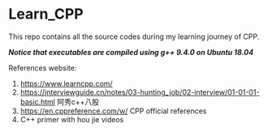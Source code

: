 # Learn_CPP
This repo contains all the source codes during my learning journey of CPP.

***Notice that executables are compiled using g++ 9.4.0 on Ubuntu 18.04***

References website:
1. https://www.learncpp.com/
2. https://interviewguide.cn/notes/03-hunting_job/02-interview/01-01-01-basic.html 阿秀c++八股
3. https://en.cppreference.com/w/ CPP official references
4. C++ primer with hou jie videos
